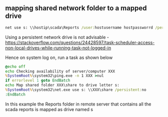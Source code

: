 ## mapping shared network folder to a mapped drive
```bat
net use s: \\hostip\scada\Reports /user:hostusername hostpassworrd /persistent:Yes
```

Using a persistent network drive is not advisable - https://stackoverflow.com/questions/24428597/task-scheduler-access-non-local-drives-while-running-task-not-logged-in

Hence on system log on, run a task as shown below
```bat
@echo off
echo Checking availability of server/computer XXX
%SystemRoot%\system32\ping.exe -n 1 XXX >nul
if errorlevel 1 goto EndBatch
echo Map shared folder XXX\share to drive letter s:
%SystemRoot%\system32\net.exe use s: \\XXX\share /persistent:no
:EndBatch
```

In this example the Reports folder in remote server that contains all the scada reports is mapped as drive named s